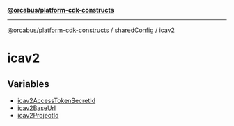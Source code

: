 [**@orcabus/platform-cdk-constructs**](../../../../../README.md)

***

[@orcabus/platform-cdk-constructs](../../../../../README.md) / [sharedConfig](../../README.md) / icav2

# icav2

## Variables

- [icav2AccessTokenSecretId](variables/icav2AccessTokenSecretId.md)
- [icav2BaseUrl](variables/icav2BaseUrl.md)
- [icav2ProjectId](variables/icav2ProjectId.md)
